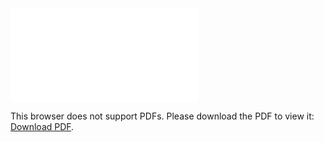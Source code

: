 <object data="christ-in-song/CIS1908pdfs/772.pdf" type="application/pdf" width="100%" height="1024px">
    <embed src="christ-in-song/CIS1908pdfs/772.pdf">
        <p>This browser does not support PDFs. Please download the PDF to view it: <a href="christ-in-song/CIS1908pdfs/772.pdf">Download PDF</a>.</p>
    </embed>
</object>
